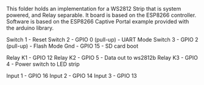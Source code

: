 This folder holds an implementation for a WS2812 Strip that is system powered, and Relay separable. It board is based on the ESP8266 controller. Software is based on the ESP8266 Captive Portal example provided with the arduino library.

Switch 1 - Reset
Switch 2 - GPIO 0 (pull-up) - UART Mode
Switch 3 - GPIO 2 (pull-up) - Flash Mode
Gnd - GPIO 15 - SD card boot

Relay K1 - GPIO 12
Relay K2 - GPIO 5 - Data out to ws2812b
Relay K3 - GPIO 4 - Power switch to LED strip

Input 1 - GPIO 16
Input 2 - GPIO 14
Input 3 - GPIO 13